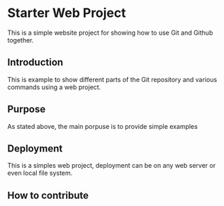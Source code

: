 # Starter Web Project
This is a simple website project for showing how to use Git and Github together.

## Introduction
This is example to show different parts of the Git repository and various commands using a web project.

## Purpose
As stated above, the main porpuse is to provide simple examples

## Deployment
This is a simples web project, deployment can be on any web server or even local file system.

## How to contribute
